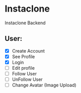 # Instaclone

Instaclone Backend

## User:

- [x] Create Account
- [x] See Profile
- [x] Login
- [ ] Edit profile
- [ ] Follow User
- [ ] UnFollow User
- [ ] Change Avatar (Image Upload)
